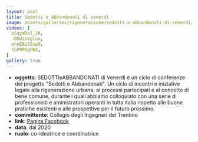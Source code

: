 ```yaml
---
layout: post
title: Sedotti e abbandonati di venerdì
image: assets/galleries/rigenerazione/sedotti-e-abbandonati-di-venerdì/01.jpg
videos: [
  pSqyWDe1_2A,
  -DDdisVgluo,
  mnnEBz79spQ,
  tbP9PGghN4,
]
gallery: true
---
```


- **oggetto**: SEDOTTIeABBANDONATI di Venerdì è un ciclo di conferenze del progetto "Sedotti e Abbandonati". Un ciclo di incontri e iniziative legate alla rigenerazione urbana, ai processi partecipati e al concetto di bene comune, durante i quali abbiamo colloquiato con una serie di professionisti e aministratori operanti in tutta italia rispetto alle buone pratiche esistenti e alle prospettive per il futuro prossimo.
- **committente**: Collegio degli Ingegneri del Trentino
- **link**: [Pagina Facebook](https://www.facebook.com/SEDOTTIeABBANDONATI)
- **data**: dal 2020
- **ruolo**: co-ideatrice e coordinatrice
